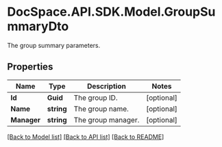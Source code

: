 # DocSpace.API.SDK.Model.GroupSummaryDto
The group summary parameters.

## Properties

Name | Type | Description | Notes
------------ | ------------- | ------------- | -------------
**Id** | **Guid** | The group ID. | [optional] 
**Name** | **string** | The group name. | [optional] 
**Manager** | **string** | The group manager. | [optional] 

[[Back to Model list]](../README.md#documentation-for-models) [[Back to API list]](../README.md#documentation-for-api-endpoints) [[Back to README]](../README.md)

